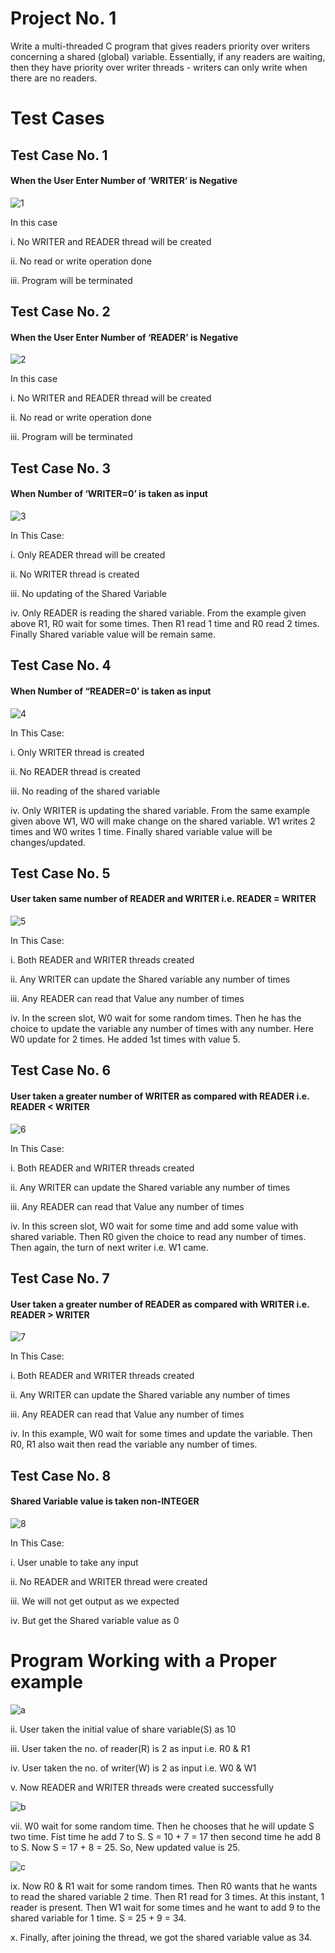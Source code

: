 # Project No. 1
Write a multi-threaded C program that gives readers priority over writers concerning a shared (global) variable. Essentially, if any readers are waiting, then they have priority over writer threads - writers can only write when there are no readers.

# Test Cases

## Test Case No. 1
#### When the User Enter Number of ‘WRITER’ is Negative 

![1](https://user-images.githubusercontent.com/44317938/55866606-4f01f700-5b9e-11e9-8e3c-3efde7670277.PNG)

In this case

i.	No WRITER and READER thread will be created

ii.	No read or write operation done

iii.	Program will be terminated

## Test Case No. 2
#### When the User Enter Number of ‘READER’ is Negative

![2](https://user-images.githubusercontent.com/44317938/55866618-56c19b80-5b9e-11e9-97dd-df9917d6b069.PNG)

In this case 

i.	No WRITER and READER thread will be created

ii.	No read or write operation done

iii.	Program will be terminated

## Test Case No. 3
#### When Number of ‘WRITER=0’ is taken as input

![3](https://user-images.githubusercontent.com/44317938/55866627-5c1ee600-5b9e-11e9-949b-ed7c4c7cbe18.PNG)

In This Case:

i.	Only READER thread will be created

ii.	No WRITER thread is created

iii.	No updating of the Shared Variable

iv.	Only READER is reading the shared variable. From the example given above R1, R0 wait for some times. Then R1 read 1 time and R0 read 2 times. Finally Shared variable value will be remain same.

## Test Case No. 4
#### When Number of “READER=0’ is taken as input

![4](https://user-images.githubusercontent.com/44317938/55866637-60e39a00-5b9e-11e9-8a6d-6f51139fcce9.PNG)

In This Case:

i.	Only WRITER thread is created

ii.	No READER thread is created

iii.	No reading of the shared variable

iv.	Only WRITER is updating the shared variable. From the same example given above W1, W0 will make change on the shared variable. W1 writes 2 times and W0 writes 1 time. Finally shared variable value will be changes/updated.

## Test Case No. 5
#### User taken same number of READER and WRITER i.e. READER = WRITER

![5](https://user-images.githubusercontent.com/44317938/55866648-650fb780-5b9e-11e9-9f54-5eb4f954bd9b.PNG)

In This Case:

i.	Both READER and WRITER threads created

ii.	Any WRITER can update the Shared variable any number of times

iii.	Any READER can read that Value any number of times

iv.	In the screen slot, W0 wait for some random times. Then he has the choice to update the variable any number of times with any number. Here W0 update for 2 times. He added 1st times with value 5.

## Test Case No. 6
#### User taken a greater number of WRITER as compared with READER i.e. READER < WRITER

![6](https://user-images.githubusercontent.com/44317938/55866654-69d46b80-5b9e-11e9-9d16-a10abf3321b9.PNG)

In This Case:

i.	Both READER and WRITER threads created

ii.	Any WRITER can update the Shared variable any number of times

iii.	Any READER can read that Value any number of times

iv.	In this screen slot, W0 wait for some time and add some value with shared variable. Then R0 given the choice to read any number of times. Then again, the turn of next writer i.e. W1 came.

## Test Case No. 7
#### User taken a greater number of READER as compared with WRITER i.e. READER > WRITER

![7](https://user-images.githubusercontent.com/44317938/55866662-6d67f280-5b9e-11e9-9b3d-c8208c88c0d9.PNG)

In This Case:

i.	Both READER and WRITER threads created

ii.	Any WRITER can update the Shared variable any number of times

iii.	Any READER can read that Value any number of times

iv.	In this example, W0 wait for some times and update the variable. Then R0, R1 also wait then read the variable any number of times.

## Test Case No. 8
#### Shared Variable value is taken non-INTEGER
 
![8](https://user-images.githubusercontent.com/44317938/55866667-722ca680-5b9e-11e9-8759-83b4dec7a042.PNG)

In This Case:

i.	User unable to take any input

ii.	No READER and WRITER thread were created

iii.	We will not get output as we expected

iv.	But get the Shared variable value as 0

# Program Working with a Proper example

![a](https://user-images.githubusercontent.com/44317938/55866691-7d7fd200-5b9e-11e9-8a08-334c01df5cac.PNG)

ii.	User taken the initial value of share variable(S) as 10

iii.	User taken the no. of reader(R) is 2 as input i.e. R0 & R1

iv.	User taken the no. of writer(W) is 2 as input i.e. W0 & W1

v.	Now READER and WRITER threads were created successfully

![b](https://user-images.githubusercontent.com/44317938/55866707-82dd1c80-5b9e-11e9-88da-895b75c15be2.PNG)

vii.	W0 wait for some random time. Then he chooses that he will update S two time. Fist time he add 7 to S. S = 10 + 7 = 17 then second time he add 8 to S. Now S = 17 + 8 = 25. So, New updated value is 25.

![c](https://user-images.githubusercontent.com/44317938/55866716-8670a380-5b9e-11e9-8461-2d75ce7cd750.PNG)

ix.	Now R0 & R1 wait for some random times. Then R0 wants that he wants to read the shared variable 2 time. Then R1 read for 3 times. At this instant, 1 reader is present. Then W1 wait for some times and he want to add 9 to the shared variable for 1 time. S = 25 + 9 = 34. 

x.	Finally, after joining the thread, we got the shared variable value as 34.
